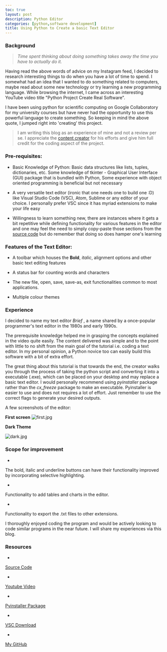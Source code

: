 ```yaml
---
toc: true
layout: post
description: Python Editor
categories: [python,software development]
title: Using Python to Create a basic Text Editor
---
```


### Background


>*Time spent thinking about doing something takes away the time you have to actually do it.*

Having read the above words of advice on my Instagram feed, I decided to research interesting things to do when you have a lot of time to spend. I somewhat had an idea that I wanted to do something related to computers, maybe read about some new technology or try learning a new programming language. While browsing the internet, I came across an interesting YouTube video title "Python Project Create Real Software". 

I have been using python for scientific computing on Google Collaboratory for my university courses but have never had the opportunity to use this powerful language to create something. So keeping in mind the above quote, I jumped right into 'creating' this project.


> I am writing this blog as an experience of mine and not a review per se. I appreciate the [content creator](https://www.youtube.com/watch?v=wRIUnHO_6KY) for his efforts and give him full credit for the coding aspect of the project.


### Pre-requisites:

- Basic Knowledge of Python:  Basic data structures like lists, tuples, dictionaries, etc. Some knowledge of tkinter - Graphical User Interface (GUI) package that is bundled with Python, Some experience with object oriented programming is beneficial but not necessary

- A very versatile text editor (ironic that one needs one to build one :D) like Visual Studio Code (VSC), Atom, Sublime or any editor of your choice. I personally prefer VSC since it has myriad extensions to make your life easy


- Willingness to learn something new, there are instances where it gets a bit repetitive while defining functionality for various features in the editor and one may feel the need to simply copy-paste those sections from the [source code](https://github.com/Shlok2002/Brief---Text-Editor.git) but do remember that doing so does hamper one's learning

### Features of the Text Editor:

- A toolbar which houses the **Bold**, *italic*, alignment options and other basic text editing features 

- A status bar for counting words and characters

- The new file, open, save, save-as, exit functionalities common to most applications.

- Multiple colour themes


### Experience

I decided to name my text editor *Brief* , a name shared by a once-popular programmer's text editor in the 1980s and early 1990s.


The prerequisite knowledge helped me in grasping the concepts explained in the video quite easily. The content delivered was simple and to the point with little to no shift from the main goal of the tutorial i.e. coding a text editor. In my personal opinion, a Python novice too can easily build this software with a bit of extra effort. 

The great thing about this tutorial is that towards the end, the creator walks you through the process of taking the python script and converting it into a executable (.exe), which can be placed on your desktop and may replace a basic text editor. I would personally recommend using *pyinstaller* package rather than the  *cx_freeze* package to make an executable. Pyinstaller is easier to use and does not requires a lot of effort. Just remember to use the correct flags to generate your desired outputs.


A few screenshots of the editor:

**First screen**
![first.jpg](https://cdn.hashnode.com/res/hashnode/image/upload/v1621079869023/_-619hUpb.jpeg)

**Dark Theme**


![dark.jpg](https://cdn.hashnode.com/res/hashnode/image/upload/v1621079967126/M9JO1yGUa.jpeg)





### Scope for improvement


- 
The bold, italic and underline buttons can have their functionality improved by incorporating selective highlighting.


- 
Functionality to add tables and charts in the editor.


- 
Functionality to export the .txt files to other extensions.



I thoroughly enjoyed coding the program and would be actively looking to code similar programs in the near future. I will share my experiences via this blog.


### Resources
-
[Source Code](https://github.com/Shlok2002/Brief---Text-Editor.git)

-
[Youtube Video](https://www.youtube.com/watch?v=wRIUnHO_6KY)

-
[Pyinstaller Package ](https://pypi.org/project/pyinstaller/)


-
[VSC Download](https://code.visualstudio.com/download)

-
[My GitHub](https://github.com/Shlok2002)







































